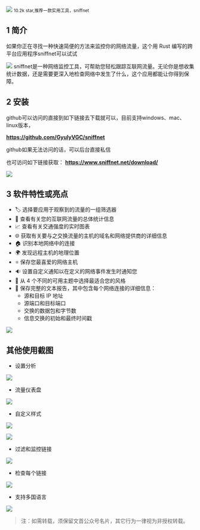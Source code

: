 <img src="/assets/image/230807-sniffnet网络流量-1.png" style="max-width: 70%; height: auto;">
<small>10.2k star,推荐一款实用工具，sniffnet</small>


## 1  简介
如果你正在寻找一种快速简便的方法来监控你的网络流量，这个用 Rust 编写的跨平台应用程序sniffnet可以试试

![](/assets/image/230807-sniffnet网络流量-1.png)
sniffnet是一种网络监控工具，可帮助您轻松跟踪互联网流量。无论你是想收集统计数据，还是需要更深入地检查网络中发生了什么，这个应用都能让你得到保障。

## 2 安装

github可以访问的直接到如下链接去下载就可以，目前支持windows、mac、linux版本，

**https://github.com/GyulyVGC/sniffnet**

github如果无法访问的话，可以后台直接私信

也可访问如下链接获取：
**https://www.sniffnet.net/download/**

![](/assets/image/230807-sniffnet网络流量-2.png)


## 3 软件特性或亮点

- 🏷️ 选择要应用于观察到的流量的一组筛选器
- 📖 查看有关您的互联网流量的总体统计信息
- 📈 查看有关交通强度的实时图表
- 🌐 获取有关要与之交换流量的主机的域名和网络提供商的详细信息
- 🏠 识别本地网络中的连接
- 🌍 发现远程主机的地理位置
- ⭐ 保存您最喜爱的网络主机
- 🔉 设置自定义通知以在定义的网络事件发生时通知您
- 🎨 从 4 个不同的可用主题中选择最适合您的风格
- 📁 保存完整的文本报告，其中包含每个网络连接的详细信息：
    - 源和目标 IP 地址
    - 源端口和目标端口
    - 交换的数据包和字节数
    - 信息交换的初始和最终时间戳 

![](/assets/image/230807-sniffnet网络流量-3.png)

## 其他使用截图

- 设置分析

![](/assets/image/230807-sniffnet网络流量-4.png)

- 流量仪表盘

![](/assets/image/230807-sniffnet网络流量-5.png)
- 自定义样式

![](/assets/image/230807-sniffnet网络流量-6.png)

![](/assets/image/230807-sniffnet网络流量-7.png)

- 过滤和监控链接

![](/assets/image/230807-sniffnet网络流量-8.png)

- 检查每个链接

![](/assets/image/230807-sniffnet网络流量-9.png)

- 支持多国语言


![](/assets/image/230807-sniffnet网络流量-10.png)



  

>注：如需转载，须保留文首公众号名片，其它行为一律视为非授权转载。